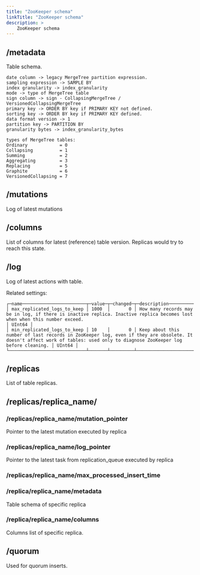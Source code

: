 ```yaml
---
title: "ZooKeeper schema"
linkTitle: "ZooKeeper schema"
description: >
    ZooKeeper schema
---
```

## /metadata

Table schema.

```
date column -> legacy MergeTree partition expression.
sampling expression -> SAMPLE BY
index granularity -> index_granularity
mode -> type of MergeTree table
sign column -> sign - CollapsingMergeTree / VersionedCollapsingMergeTree
primary key -> ORDER BY key if PRIMARY KEY not defined.
sorting key -> ORDER BY key if PRIMARY KEY defined.
data format version -> 1
partition key -> PARTITION BY
granularity bytes -> index_granularity_bytes

types of MergeTree tables:
Ordinary            = 0
Collapsing          = 1
Summing             = 2
Aggregating         = 3
Replacing           = 5
Graphite            = 6
VersionedCollapsing = 7
```

## /mutations

Log of latest mutations

## /columns

List of columns for latest (reference) table version. Replicas would try to reach this state.

## /log

Log of latest actions with table. 

Related settings:

```
┌─name────────────────────────┬─value─┬─changed─┬─description────────────────────────────────────────────────────────────────────────────────────────────────────────────────────────────────────────────────────────────────┬─type───┐
│ max_replicated_logs_to_keep │ 1000  │       0 │ How many records may be in log, if there is inactive replica. Inactive replica becomes lost when when this number exceed.                                                  │ UInt64 │
│ min_replicated_logs_to_keep │ 10    │       0 │ Keep about this number of last records in ZooKeeper log, even if they are obsolete. It doesn't affect work of tables: used only to diagnose ZooKeeper log before cleaning. │ UInt64 │
└─────────────────────────────┴───────┴─────────┴────────────────────────────────────────────────────────────────────────────────────────────────────────────────────────────────────────────────────────────────────────────┴────────┘
```

## /replicas

List of table replicas.

## /replicas/replica_name/

### /replicas/replica_name/mutation_pointer

Pointer to the latest mutation executed by replica

### /replicas/replica_name/log_pointer

Pointer to the latest task from replication_queue executed by replica

### /replicas/replica_name/max_processed_insert_time

### /replica/replica_name/metadata

Table schema of specific replica

### /replica/replica_name/columns

Columns list of specific replica.

## /quorum

Used for quorum inserts.
